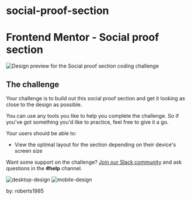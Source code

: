 # social-proof-section

# Frontend Mentor - Social proof section

![Design preview for the Social proof section coding challenge](./design/desktop-preview.jpg)


## The challenge

Your challenge is to build out this social proof section and get it looking as close to the design as possible.

You can use any tools you like to help you complete the challenge. So if you've got something you'd like to practice, feel free to give it a go.

Your users should be able to:

- View the optimal layout for the section depending on their device's screen size

Want some support on the challenge? [Join our Slack community](https://www.frontendmentor.io/slack) and ask questions in the **#help** channel.

![desktop-design](https://user-images.githubusercontent.com/51132030/217853198-07373378-a6ea-4d5d-81e7-ccd0afa48cd0.jpg)
![mobile-design](https://user-images.githubusercontent.com/51132030/217853250-6f9ab0c2-f6b1-4cff-bca4-8ae5d5dff5e5.jpg)

by: roberts1985
